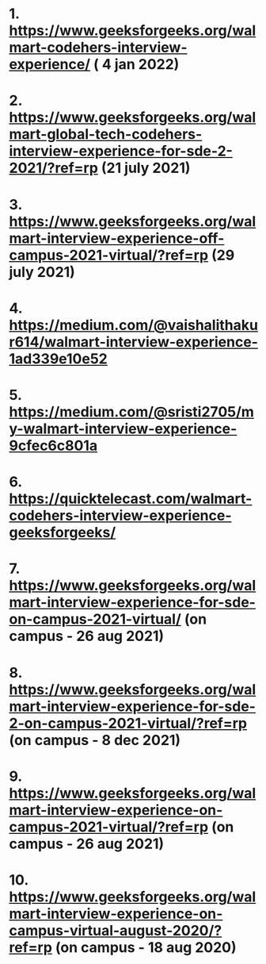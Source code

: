 # 1. https://www.geeksforgeeks.org/walmart-codehers-interview-experience/   ( 4 jan 2022)
# 2. https://www.geeksforgeeks.org/walmart-global-tech-codehers-interview-experience-for-sde-2-2021/?ref=rp  (21 july 2021)
# 3. https://www.geeksforgeeks.org/walmart-interview-experience-off-campus-2021-virtual/?ref=rp  (29 july 2021)
# 4. https://medium.com/@vaishalithakur614/walmart-interview-experience-1ad339e10e52
# 5. https://medium.com/@sristi2705/my-walmart-interview-experience-9cfec6c801a
# 6. https://quicktelecast.com/walmart-codehers-interview-experience-geeksforgeeks/
# 7. https://www.geeksforgeeks.org/walmart-interview-experience-for-sde-on-campus-2021-virtual/  (on campus - 26 aug 2021)
# 8. https://www.geeksforgeeks.org/walmart-interview-experience-for-sde-2-on-campus-2021-virtual/?ref=rp (on campus - 8 dec 2021)
# 9. https://www.geeksforgeeks.org/walmart-interview-experience-on-campus-2021-virtual/?ref=rp (on campus - 26 aug 2021)
# 10. https://www.geeksforgeeks.org/walmart-interview-experience-on-campus-virtual-august-2020/?ref=rp (on campus - 18 aug 2020)
